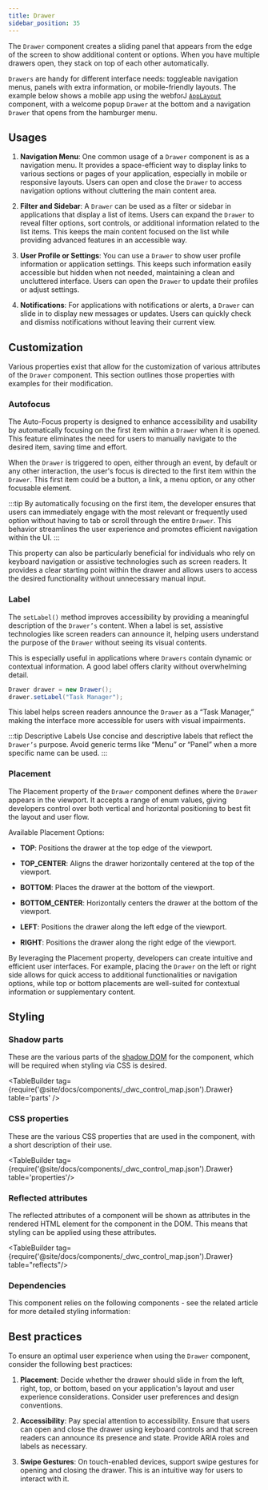 ```yaml
---
title: Drawer
sidebar_position: 35
---
```

<DocChip chip="shadow" />
<DocChip chip="name" label="dwc-drawer" />
<DocChip chip='since' label='24.00' />
<JavadocLink type="drawer" location="com/webforj/component/drawer/Drawer" top='true'/>

The `Drawer` component creates a sliding panel that appears from the edge of the screen to show additional content or options. When you have multiple drawers open, they stack on top of each other automatically.

`Drawers` are handy for different interface needs: toggleable navigation menus, panels with extra information, or mobile-friendly layouts. The example below shows a mobile app using the webforJ [`AppLayout`](../components/app-layout) component, with a welcome popup `Drawer` at the bottom and a navigation `Drawer` that opens from the hamburger menu.

<AppLayoutViewer path='/webforj/drawerwelcome?' mobile='true'
javaE='https://raw.githubusercontent.com/webforj/webforj-documentation/refs/heads/main/src/main/java/com/webforj/samples/views/drawer/DrawerWelcomeView.java'
cssURL='https://raw.githubusercontent.com/webforj/webforj-documentation/main/src/main/resources/css/drawer/drawerWelcome.css'
/>

## Usages

1. **Navigation Menu**: One common usage of a `Drawer` component is as a navigation menu. It provides a space-efficient way to display links to various sections or pages of your application, especially in mobile or responsive layouts. Users can open and close the `Drawer` to access navigation options without cluttering the main content area.

2. **Filter and Sidebar**: A `Drawer` can be used as a filter or sidebar in applications that display a list of items. Users can expand the `Drawer` to reveal filter options, sort controls, or additional information related to the list items. This keeps the main content focused on the list while providing advanced features in an accessible way.

3. **User Profile or Settings**: You can use a `Drawer` to show user profile information or application settings. This keeps such information easily accessible but hidden when not needed, maintaining a clean and uncluttered interface. Users can open the `Drawer` to update their profiles or adjust settings.

4. **Notifications**: For applications with notifications or alerts, a `Drawer` can slide in to display new messages or updates. Users can quickly check and dismiss notifications without leaving their current view.

<ComponentDemo
path='/webforj/drawer?'
javaE='https://raw.githubusercontent.com/webforj/webforj-documentation/refs/heads/main/src/main/java/com/webforj/samples/views/drawer/DrawerView.java'
cssURL='https://raw.githubusercontent.com/webforj/webforj-documentation/main/src/main/resources/css/drawer/drawer.css'
height='600px'
/>

## Customization

Various properties exist that allow for the customization of various attributes of the `Drawer` component. This section outlines those properties with examples for their modification.

### Autofocus

The Auto-Focus property is designed to enhance accessibility and usability by automatically focusing on the first item within a `Drawer` when it is opened. This feature eliminates the need for users to manually navigate to the desired item, saving time and effort.

When the `Drawer` is triggered to open, either through an event, by default or any other interaction, the user's focus is directed to the first item within the `Drawer`. This first item could be a button, a link, a menu option, or any other focusable element.

:::tip
By automatically focusing on the first item, the developer ensures that users can immediately engage with the most relevant or frequently used option without having to tab or scroll through the entire `Drawer`. This behavior streamlines the user experience and promotes efficient navigation within the UI.
:::

This property can also be particularly beneficial for individuals who rely on keyboard navigation or assistive technologies such as screen readers. It provides a clear starting point within the drawer and allows users to access the desired functionality without unnecessary manual input.

<ComponentDemo
path='/webforj/drawerautofocus?'
javaE='https://raw.githubusercontent.com/webforj/webforj-documentation/refs/heads/main/src/main/java/com/webforj/samples/views/drawer/DrawerAutoFocusView.java'
height='600px'
/>

<!-- Example -->

### Label

The `setLabel()` method improves accessibility by providing a meaningful description of the `Drawer’s` content. When a label is set, assistive technologies like screen readers can announce it, helping users understand the purpose of the `Drawer` without seeing its visual contents.

This is especially useful in applications where `Drawers` contain dynamic or contextual information. A good label offers clarity without overwhelming detail.

```java
Drawer drawer = new Drawer();
drawer.setLabel("Task Manager");
```

This label helps screen readers announce the `Drawer` as a “Task Manager,” making the interface more accessible for users with visual impairments.

:::tip Descriptive Labels
Use concise and descriptive labels that reflect the `Drawer’s` purpose. Avoid generic terms like “Menu” or “Panel” when a more specific name can be used.
:::

<!-- Example -->

<!-- ### Size

The `size` property of the `Drawer` component enables developers to control and specify the dimensions of the drawer within the user interface. This property allows for fine-tuning the size of the drawer, ensuring it aligns with the desired layout and design requirements.

When utilizing the `size` property, developers have the flexibility to define the width and height of the drawer based on their specific needs. Unlike the `maxSize` property, which sets a maximum limit, the `size` property provides explicit control over the actual size of the drawer.

Developers can customize the `size` property based on the available screen real estate, the amount of content to be displayed, and the overall design aesthetic. This level of control allows for creating visually balanced and functional interfaces.

The `size` property can be defined using various units such as pixels, percentages, or other appropriate CSS measurement values. This versatility ensures that the drawer's size can be adjusted precisely to fit different screen sizes, resolutions, and device types.

By utilizing the `size` property effectively, developers can create responsive interfaces that adapt to different viewports and screen orientations. For instance, a smaller size can be chosen for mobile devices to optimize space utilization, while larger sizes can be used for desktop displays to take advantage of the available screen area.


### Max Size

The Drawer max size property is a versatile feature designed to control the maximum width or height of a drawer within a user interface, based on the specified placement. This property allows developers to define the maximum size of the drawer, ensuring optimal presentation and layout while accommodating varying screen sizes and device resolutions.

:::info
To set the size of the drawer, modify the `size` property - `maxSize` is used to ensure a drawer never grows larger than a certain value.
:::

When utilizing the Drawer max size property, developers can set a maximum size value expressed as pixels, percentages, or other appropriate CSS measurement values. This value represents the maximum width when the drawer is placed on the left or right side of the interface or the maximum height when placed on the top or bottom.

By defining a maximum size for the drawer, developers maintain control over its dimensions and prevent it from becoming excessively wide or tall, which could hinder the overall user experience. The CSS measurement approach allows for responsiveness, adapting the size of the drawer dynamically in relation to the available screen space.

The Drawer's max size property is particularly beneficial when dealing with responsive and adaptive designs. It ensures that the drawer remains visually pleasing and functional across different devices, screen orientations, and viewports.

When the drawer's content exceeds the defined maximum size, developers can implement appropriate techniques to handle overflow, such as scrolling within the drawer or utilizing additional UI patterns like tabs or accordions. This helps maintain a clean and organized interface while accommodating larger amounts of content. -->

### Placement

The Placement property of the `Drawer` component defines where the `Drawer` appears in the viewport. It accepts a range of enum values, giving developers control over both vertical and horizontal positioning to best fit the layout and user flow.

Available Placement Options:

- **TOP**: Positions the drawer at the top edge of the viewport.

- **TOP_CENTER**: Aligns the drawer horizontally centered at the top of the viewport.

- **BOTTOM**: Places the drawer at the bottom of the viewport.

- **BOTTOM_CENTER**: Horizontally centers the drawer at the bottom of the viewport.

- **LEFT**: Positions the drawer along the left edge of the viewport.

- **RIGHT**: Positions the drawer along the right edge of the viewport.


By leveraging the Placement property, developers can create intuitive and efficient user interfaces. For example, placing the `Drawer` on the left or right side allows for quick access to additional functionalities or navigation options, while top or bottom placements are well-suited for contextual information or supplementary content.

<ComponentDemo
path='/webforj/drawerplacement?'
javaE='https://raw.githubusercontent.com/webforj/webforj-documentation/refs/heads/main/src/main/java/com/webforj/samples/views/drawer/DrawerPlacementView.java'
height='600px'
/>

## Styling

<!-- <TableBuilder tag={require('@site/docs/components/_dwc_control_map.json').Drawer} /> -->

### Shadow parts

These are the various parts of the [shadow DOM](../glossary#shadow-dom) for the component, which will be required when styling via CSS is desired.

<TableBuilder tag={require('@site/docs/components/_dwc_control_map.json').Drawer} table='parts' />

### CSS properties

These are the various CSS properties that are used in the component, with a short description of their use.

<TableBuilder tag={require('@site/docs/components/_dwc_control_map.json').Drawer} table='properties'/>

### Reflected attributes

The reflected attributes of a component will be shown as attributes in the rendered HTML element for the component in the DOM. This means that styling can be applied using these attributes.

<TableBuilder tag={require('@site/docs/components/_dwc_control_map.json').Drawer} table="reflects"/>

### Dependencies

This component relies on the following components - see the related article for more detailed styling information:

<TableBuilder tag='dwc-drawer' table="dependencies"/>

## Best practices 

To ensure an optimal user experience when using the `Drawer` component, consider the following best practices:

1. **Placement**: Decide whether the drawer should slide in from the left, right, top, or bottom, based on your application's layout and user experience considerations. Consider user preferences and design conventions.

2. **Accessibility**: Pay special attention to accessibility. Ensure that users can open and close the drawer using keyboard controls and that screen readers can announce its presence and state. Provide ARIA roles and labels as necessary.

3. **Swipe Gestures**: On touch-enabled devices, support swipe gestures for opening and closing the drawer. This is an intuitive way for users to interact with it.